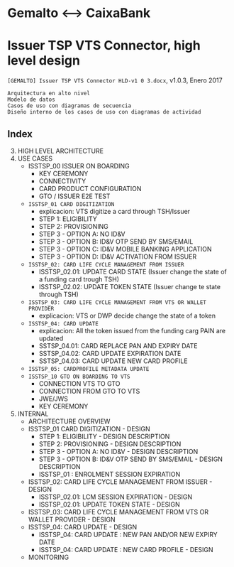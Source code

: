 Gemalto <--> CaixaBank
======================

Issuer TSP VTS Connector, high level design
===========================================
`[GEMALTO] Issuer TSP VTS Connector HLD-v1 0 3.docx`, v1.0.3, Enero 2017

```
Arquitectura en alto nivel
Modelo de datos
Casos de uso con diagramas de secuencia
Diseño interno de los casos de uso con diagramas de actividad
```

Index
-----
3. HIGH LEVEL ARCHITECTURE
4. USE CASES
	- ISSTSP_00 ISSUER ON BOARDING	
		- KEY CEREMONY	
		- CONNECTIVITY	
		- CARD PRODUCT CONFIGURATION	
		- GTO / ISSUER E2E TEST	
	- `ISSTSP_01 CARD DIGITIZATION`
		- explicacion: VTS digitize a card through TSH/Issuer
		- STEP 1: ELIGIBILITY	
		- STEP 2: PROVISIONING
		- STEP 3 - OPTION A: NO ID&V
		- STEP 3 - OPTION B: ID&V OTP SEND BY SMS/EMAIL
		- STEP 3 - OPTION C: ID&V MOBILE BANKING APPLICATION
		- STEP 3 - OPTION D: ID&V ACTIVATION FROM ISSUER
	- `ISSTSP_02: CARD LIFE CYCLE MANAGEMENT FROM ISSUER`
		- ISSTSP_02.01: UPDATE CARD STATE (Issuer change the state of a funding card trough TSH)
		- ISSTSP_02.02: UPDATE TOKEN STATE (Issuer change te state through TSH)
	- `ISSTSP_03: CARD LIFE CYCLE MANAGEMENT FROM VTS OR WALLET PROVIDER`
		- explicacion: VTS or DWP decide change the state of a token
	- `ISSTSP_04: CARD UPDATE`
		- explicacion: All the token issued from the funding carg PAIN are updated
		- SSTSP_04.01: CARD REPLACE PAN AND EXPIRY DATE 
		- SSTSP_04.02: CARD UPDATE EXPIRATION DATE 
		- SSTSP_04.03: CARD UPDATE NEW CARD PROFILE
	- `ISSTSP_05: CARDPROFILE METADATA UPDATE`
	- `ISSTSP_10 GTO ON BOARDING TO VTS`
		- CONNECTION VTS TO GTO
		- CONNECTION FROM GTO TO VTS
		- JWE/JWS
		- KEY CEREMONY
5. INTERNAL
	- ARCHITECTURE OVERVIEW
	- ISSTSP_01 CARD DIGITIZATION - DESIGN
		- STEP 1: ELIGIBILITY - DESIGN DESCRIPTION
		- STEP 2: PROVISIONING - DESIGN DESCRIPTION
		- STEP 3 - OPTION A: NO ID&V - DESIGN DESCRIPTION
		- STEP 3 - OPTION B: ID&V OTP SEND BY SMS/EMAIL - DESIGN DESCRIPTION
		- ISSTSP_01 : ENROLMENT SESSION EXPIRATION
	- ISSTSP_02: CARD LIFE CYCLE MANAGEMENT FROM ISSUER - DESIGN
		- ISSTSP_02.01: LCM SESSION EXPIRATION - DESIGN
		- ISSTSP_02.01: UPDATE TOKEN STATE - DESIGN
	- ISSTSP_03: CARD LIFE CYCLE MANAGEMENT FROM VTS OR WALLET PROVIDER - DESIGN
	- ISSTSP_04: CARD UPDATE - DESIGN
		- ISSTSP_04: CARD UPDATE : NEW PAN AND/OR NEW EXPIRY DATE
		- ISSTSP_04: CARD UPDATE : NEW CARD PROFILE - DESIGN
	- MONITORING
